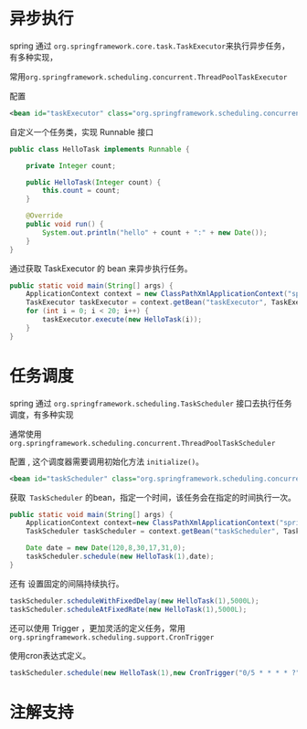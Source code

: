# 异步执行

spring 通过 `org.springframework.core.task.TaskExecutor`来执行异步任务，有多种实现，

常用`org.springframework.scheduling.concurrent.ThreadPoolTaskExecutor`

配置 

```xml
<bean id="taskExecutor" class="org.springframework.scheduling.concurrent.ThreadPoolTaskExecutor"/>
```

自定义一个任务类，实现 Runnable 接口

```java
public class HelloTask implements Runnable {

    private Integer count;

    public HelloTask(Integer count) {
        this.count = count;
    }

    @Override
    public void run() {
        System.out.println("hello" + count + ":" + new Date());
    }
}
```

通过获取 TaskExecutor 的 bean 来异步执行任务。

```java
public static void main(String[] args) {
    ApplicationContext context = new ClassPathXmlApplicationContext("spring.xml");
    TaskExecutor taskExecutor = context.getBean("taskExecutor", TaskExecutor.class);
    for (int i = 0; i < 20; i++) {
        taskExecutor.execute(new HelloTask(i));
    }
}
```

# 任务调度

spring 通过 `org.springframework.scheduling.TaskScheduler` 接口去执行任务调度，有多种实现

通常使用 `org.springframework.scheduling.concurrent.ThreadPoolTaskScheduler`

配置 ,  这个调度器需要调用初始化方法 `initialize()`。

```xml
<bean id="taskScheduler" class="org.springframework.scheduling.concurrent.ThreadPoolTaskScheduler" init-method="initialize"/>
```

获取` TaskScheduler` 的bean，指定一个时间，该任务会在指定的时间执行一次。

```java
public static void main(String[] args) {
    ApplicationContext context=new ClassPathXmlApplicationContext("spring.xml");
    TaskScheduler taskScheduler = context.getBean("taskScheduler", TaskScheduler.class);

    Date date = new Date(120,8,30,17,31,0);
    taskScheduler.schedule(new HelloTask(1),date);
}
```

还有 设置固定的间隔持续执行。

```java
taskScheduler.scheduleWithFixedDelay(new HelloTask(1),5000L);
taskScheduler.scheduleAtFixedRate(new HelloTask(1),5000L);
```

还可以使用 Trigger ，更加灵活的定义任务，常用 `org.springframework.scheduling.support.CronTrigger`

使用cron表达式定义。

```java
taskScheduler.schedule(new HelloTask(1),new CronTrigger("0/5 * * * * ?"));
```

# 注解支持

